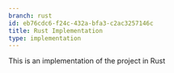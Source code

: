 ```yaml
---
branch: rust
id: eb76cdc6-f24c-432a-bfa3-c2ac3257146c
title: Rust Implementation
type: implementation
---
```


This is an implementation of the project in Rust
